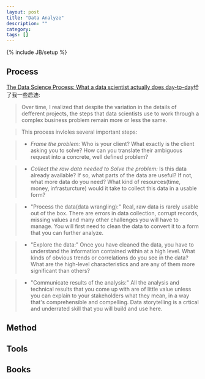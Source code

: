 ```yaml
---
layout: post
title: "Data Analyze"
description: ""
category: 
tags: []
---
```

{% include JB/setup %}

## Process

[The Data Science Process: What a data scientist actually does day-to-day][1]给了我一些启迪:

> Over time, I realized that despite the variation in the details of defferent projects, the steps that data scientists use to work through a complex business problem remain more or less the same.

> This process invloles several important steps:

> + *Frame the problem:* Who is your client? What exactly is the client asking you to solve? How can you translate their ambiguous request into a concrete, well defined problem?

> + *Collect the raw data needed to Solve the problem:* Is this data already available? If so, what parts of the data are useful? If not, what more data do you need? What kind of resources(time, money, infrasturcture) would it take to collect this data in a usable form?

> + "Process the data(data wrangling):" Real, raw data is rarely usable out of the box. There are errors in data collection, corrupt records, missing values and many other challenges you will have to manage. You will first need to clean the data to convert it to a form that you can further analyze.

> + "Explore the data:" Once you have cleaned the data, you have to understand the information contained within at a high level. What kinds of obvious trends or correlations do you see in the data? What are the high-level characteristics and are any of them more significant than others?

> + "Communicate results of the analysis:" All the analysis and technical results that you come up with are of little value unless you can explain to your stakeholders what they mean, in a way that's comprehensible and compelling. Data storytelling is a crtical and underrated skill that you will build and use here.



## Method

## Tools

## Books


[1]: https://medium.com/springboard/the-data-science-process-the-complete-laymans-guide-to-what-a-data-scientist-actually-does-ca3e166b7c67#.emczl3lqf

